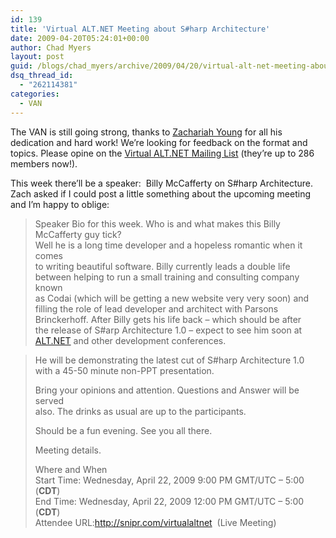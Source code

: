 ```yaml
---
id: 139
title: 'Virtual ALT.NET Meeting about S#harp Architecture'
date: 2009-04-20T05:24:01+00:00
author: Chad Myers
layout: post
guid: /blogs/chad_myers/archive/2009/04/20/virtual-alt-net-meeting-about-s-harp-architecture.aspx
dsq_thread_id:
  - "262114381"
categories:
  - VAN
---
```

The VAN is still going strong, thanks to [Zachariah Young](http://www.zachariahyoung.com/zy/post/2009/04/19/A-Kick-Butt-evening-of-Sharp-Architecture-with-the-one-and-only-Billy-McCafferty-at-the-Helm.aspx) for all his dedication and hard work! We’re looking for feedback on the format and topics. Please opine on the [Virtual ALT.NET Mailing List](http://groups.google.com/group/virtualaltnet/) (they’re up to 286 members now!).

This week there’ll be a speaker:&#160; Billy McCafferty on S#harp Architecture.&#160; Zach asked if I could post a little something about the upcoming meeting and I’m happy to oblige:

> Speaker Bio for this week. Who is and what makes this Billy McCafferty guy tick?   
> Well he is a long time developer and a hopeless romantic when it comes   
> to writing beautiful software. Billy currently leads a double life   
> between helping to run a small training and consulting company known   
> as Codai (which will be getting a new website very very soon) and   
> filling the role of lead developer and architect with Parsons   
> Brinckerhoff. After Billy gets his life back – which should be after   
> the release of S#arp Architecture 1.0 – expect to see him soon at   
> [ALT.NET](http://ALT.NET) and other development conferences. 

> He will be demonstrating the latest cut of S#harp Architecture 1.0   
> with a 45-50 minute non-PPT presentation. 
> 
> Bring your opinions and attention. Questions and Answer will be served   
> also. The drinks as usual are up to the participants. 
> 
> Should be a fun evening. See you all there. 
> 
> Meeting details. 
> 
> Where and When   
> Start Time: Wednesday, April 22, 2009 9:00 PM GMT/UTC &#8211; 5:00 (**CDT**)   
> End Time: Wednesday, April 22, 2009 12:00 PM GMT/UTC &#8211; 5:00 (**CDT**)   
> Attendee URL:<http://snipr.com/virtualaltnet>&#160; (Live Meeting)